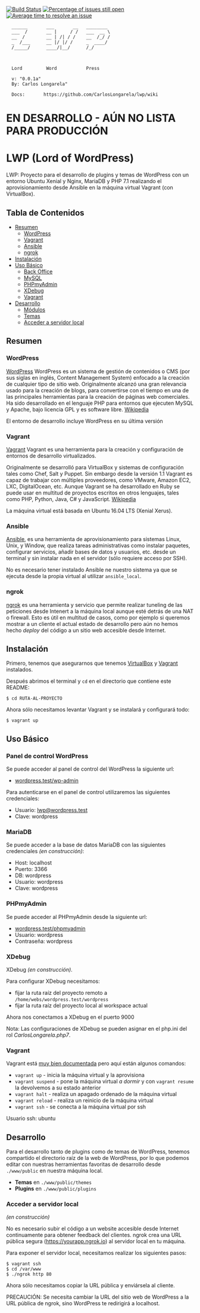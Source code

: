 [![Build Status](https://travis-ci.org/CarlosLongarela/lwp.svg?branch=master)](https://travis-ci.org/CarlosLongarela/lwp)
[![Percentage of issues still open](http://isitmaintained.com/badge/open/CarlosLongarela/lwp.svg)](http://isitmaintained.com/project/CarlosLongarela/lwp "Percentage of issues still open")
[![Average time to resolve an issue](http://isitmaintained.com/badge/resolution/CarlosLongarela/lwp.svg)](http://isitmaintained.com/project/CarlosLongarela/lwp "Average time to resolve an issue")



      ______       ___       __   ________
      ___  /       __ |     / /   ___  __ \
      __  /        __ | /| / /    __  /_/ /
      _  /___      __ |/ |/ /     _  ____/
      /_____/      ____/|__/      /_/



      Lord         Word           Press

      v: "0.0.1a"
      By: Carlos Longarela"

      Docs:       https://github.com/CarlosLongarela/lwp/wiki

# EN DESARROLLO - AÚN NO LISTA PARA PRODUCCIÓN

# LWP (Lord of WordPress)

LWP: Proyecto para el desarrollo de plugins y temas de WordPress con un entorno Ubuntu Xenial y Nginx, MariaDB y PHP 7.1 realizando el aprovisionamiento desde Ansible en la máquina virtual Vagrant (con VirtualBox).

## Tabla de Contenidos

- [Resumen](#resumen)
  - [WordPress](#wordpress)
  - [Vagrant](#vagrant)
  - [Ansible](#ansible)
  - [ngrok](#ngrok)
- [Instalación](#instalación)
- [Uso Básico](#uso-básico)
  - [Back Office](#back-office)
  - [MySQL](#mysql)
  - [PHPmyAdmin](#phpmyadmin)
  - [XDebug](#xdebug)
  - [Vagrant](#vagrant)
- [Desarrollo](#development)
  - [Módulos](#module)
  - [Temas](#theme)
  - [Acceder a servidor local](#acceder-a-servidor-local)

## Resumen

### WordPress

[WordPress](https://wordpress.org/) WordPress es un sistema de gestión de contenidos o CMS (por sus siglas en inglés, Content Management System) enfocado a la creación de cualquier tipo de sitio web. Originalmente alcanzó una gran relevancia usado para la creación de blogs, para convertirse con el tiempo en una de las principales herramientas para la creación de páginas web comerciales. Ha sido desarrollado en el lenguaje PHP para entornos que ejecuten MySQL y Apache, bajo licencia GPL y es software libre. [Wikipedia](https://es.wikipedia.org/wiki/WordPress)

El entorno de desarrollo incluye WordPress en su última versión

### Vagrant

[Vagrant](https://www.vagrantup.com/) Vagrant es una herramienta para la creación y configuración de entornos de desarrollo virtualizados.

Originalmente se desarrolló para VirtualBox y sistemas de configuración tales como Chef, Salt y Puppet. Sin embargo desde la versión 1.1 Vagrant es capaz de trabajar con múltiples proveedores, como VMware, Amazon EC2, LXC, DigitalOcean, etc. Aunque Vagrant se ha desarrollado en Ruby se puede usar en multitud de proyectos escritos en otros lenguajes, tales como PHP, Python, Java, C# y JavaScript. [Wikipedia](https://es.wikipedia.org/wiki/Vagrant_(software))

La máquina virtual está basada en Ubuntu 16.04 LTS (Xenial Xerus).

### Ansible

[Ansible](https://www.ansible.com/), es una herramienta de aprovisionamiento para sistemas Linux, Unix, y Window, que realiza tareas administrativas como instalar paquetes, configurar servicios, añadir bases de datos y usuarios, etc. desde un terminal y sin instalar nada en el servidor (sólo requiere acceso por SSH).

No es necesario tener instalado Ansible ne nuestro sistema ya que se ejecuta desde la propia virtual al utilizar `ansible_local`.

### ngrok

[ngrok](https://ngrok.com/) es una herramienta y servicio que permite realizar tuneling de las peticiones desde Intenert a la máquina local aunque esté detrás de una NAT o firewall. Esto es útil en multitud de casos, como por ejemplo si queremos mostrar a un cliente el actual estado de desarrollo pero aún no hemos hecho *deploy* del código a un sitio web accesible desde Internet.

## Instalación

Primero, tenemos que asegurarnos que tenemos [VirtualBox](https://www.virtualbox.org/wiki/Downloads) y
[Vagrant](https://www.vagrantup.com/downloads.html) instalados.

Después abrimos el terminal y `cd` en el directorio que contiene este README:

```shell
$ cd RUTA-AL-PROYECTO
```

Ahora sólo necesitamos levantar Vagrant y se instalará y configurará todo:

```shell
$ vagrant up
```

## Uso Básico

### Panel de control WordPress

Se puede acceder al panel de control del WordPress la siguiente url:

- [wordpress.test/wp-admin](http://wordpress.test/wp-admin)

Para autenticarse en el panel de control utilizaremos las siguientes credenciales:

- Usuario: lwp@wordpress.test
- Clave: wordpress

### MariaDB

Se puede acceder a la base de datos MariaDB con las siguientes credenciales _(en construcción)_:

- Host: localhost
- Puerto: 3366
- DB: wordpress
- Usuario: wordpress
- Clave: wordpress

### PHPmyAdmin

Se puede acceder al PHPmyAdmin desde la siguiente url:

- [wordpress.test/phpmyadmin](http://wordpress.test/phpmyadmin)
- Usuario: wordpress
- Contraseña: wordpress

### XDebug

XDebug _(en construcción)_.

Para configurar XDebug necesitamos:

- fijar la ruta raíz del proyecto remoto a  `/home/webs/wordpress.test/wordpress`
- fijar la ruta raíz del proyecto local al workspace actual

Ahora nos conectamos a XDebug en el puerto 9000

Nota: Las configuraciones de XDebug se pueden asignar en el php.ini del rol _CarlosLongarela.php7_.

### Vagrant

Vagrant está [muy bien documentada](https://www.vagrantup.com/docs/) pero aquí están algunos comandos:

- `vagrant up` - inicia la máquina virtual y la aprovisiona
- `vagrant suspend` - pone la máquina virtual _a dormir_ y con `vagrant resume` la devolvemos a su estado anterior
- `vagrant halt` - realiza un apagado ordenado de la máquina virtual
- `vagrant reload` - realiza un reinicio de la máquina virtual
- `vagrant ssh` - se conecta a la máquina virtual por ssh

Usuario ssh: ubuntu

## Desarrollo


Para el desarrollo tanto de plugins como de temas de WordPress, tenemos compartido el directorio raíz de la web de WordPress, por lo que podemos editar con nuestras herramientas favoritas de desarrollo desde `./www/public` en nuestra máquina local.

- **Temas** en `./www/public/themes`
- **Plugins** en `./www/public/plugins`

### Acceder a servidor local

_(en construcción)_

No es necesario subir el código a un website accesible desde Internet continuamente para obtener feedback del clientes.
ngrok crea una URL pública segura (https://yourapp.ngrok.io) al servidor local en tu máquina.

Para exponer el servidor local, necesitamos realizar los siguientes pasos:

```
$ vagrant ssh
$ cd /var/www
$ ./ngrok http 80
```

Ahora sólo necesitamos copiar la URL pública y enviársela al cliente.

PRECAUCIÓN: Se necesita cambiar la URL del sitio web de WordPress a la URL pública de ngrok, sino WordPress te redirigirá a localhost.

